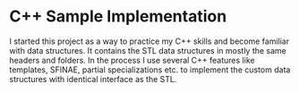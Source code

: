 # C++ Sample Implementation
I started this project as a way to practice my C++ skills and become familiar with data structures. It contains the STL data structures in mostly the same headers and folders. In the process I use several C++ features like templates, SFINAE, partial specializations etc. to implement the custom data structures with identical interface as the STL. 